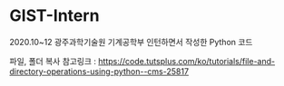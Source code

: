 # GIST-Intern
2020.10~12 광주과학기술원 기계공학부 인턴하면서 작성한 Python 코드

파일, 폴더 복사 참고링크
: https://code.tutsplus.com/ko/tutorials/file-and-directory-operations-using-python--cms-25817
